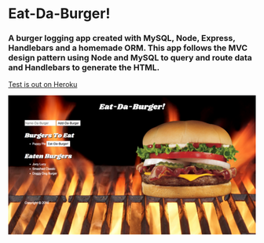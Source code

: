# Eat-Da-Burger!

### A burger logging app created with MySQL, Node, Express, Handlebars and a homemade ORM. This app follows the MVC design pattern using Node and MySQL to query and route data and Handlebars to generate the HTML.

[Test is out on Heroku](https://radiant-fjord-81022.herokuapp.com/)

![alt text](readme-assets/eatdaburger-screenshot-01.png "Eat-Da-Burger! (screenshot)")